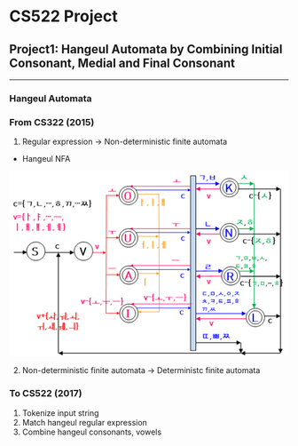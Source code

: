 # CS522 Project

## Project1: Hangeul Automata by Combining Initial Consonant, Medial and Final Consonant
----------------------------------------------------------------------------------------
### Hangeul Automata

### From CS322 (2015)
1. Regular expression -> Non-deterministic finite automata
* Hangeul NFA

![Hanguel NFA](https://github.com/crystal150/CS522/blob/master/images/Hangeul_Automata.PNG?raw=true)

2. Non-deterministic finite automata -> Deterministc finite automata

### To CS522 (2017)
1. Tokenize input string
2. Match hangeul regular expression
3. Combine hangeul consonants, vowels
